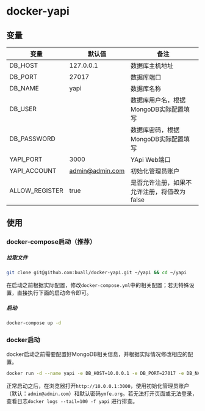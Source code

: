# docker-yapi
## 变量
| 变量           | 默认值          | 备注                                        |
| -------------- | --------------- | ------------------------------------------- |
| DB_HOST        | 127.0.0.1       | 数据库主机地址                              |
| DB_PORT        | 27017           | 数据库端口                                  |
| DB_NAME        | yapi            | 数据库名称                                  |
| DB_USER        |                 | 数据库用户名，根据MongoDB实际配置填写       |
| DB_PASSWORD    |                 | 数据库密码，根据MongoDB实际配置填写         |
| YAPI_PORT      | 3000            | YApi Web端口                                |
| YAPI_ACCOUNT   | admin@admin.com | 初始化管理员账户                            |
| ALLOW_REGISTER | true            | 是否允许注册，如果不允许注册，将值改为false |

## 使用
### docker-compose启动（推荐）

##### 拉取文件
```bash
git clone git@github.com:buall/docker-yapi.git ~/yapi && cd ~/yapi
```
在启动之前根据实际配置，修改`docker-compose.yml`中的相关配置；若无特殊设置，直接执行下面的启动命令即可。
##### 启动
```bash
docker-compose up -d
```
### docker启动
docker启动之前需要配置好MongoDB相关信息，并根据实际情况修改相应的配置。
```bash
docker run -d --name yapi -e DB_HOST=10.0.0.1 -e DB_PORT=27017 -e DB_NAME=yapi -e DB_USER="" -e DB_PASSWORD="" -e YAPI_PORT="3000" -e ALLOW_REGISTER=true -p 3000:3000 registry-vpc.cn-shenzhen.aliyuncs.com/maimages/yapi
```
正常启动之后，在浏览器打开`http://10.0.0.1:3000`，使用初始化管理员账户（默认：`admin@admin.com`）和默认密码`ymfe.org`。若无法打开页面或无法登录，查看日志`docker logs --tail=100 -f yapi` 进行排查。

